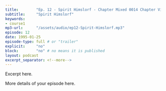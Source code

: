 ```yaml
---
title:        "Ep. 12 - Spirit Himslorf - Chapter Mixed 0014 Chapter Viii The Baptism In The Holy Spirit Distinctive Nam"
subtitle:     "Spirit Himslorf"
keywords:
- course1
mp3-url:      "/assets/audio/ep12-Spirit-Himslorf.mp3"
episode: 12
date: 1995-01-25
episode-type: full # or "trailer"
explicit:     "no"
block:        "no" # no means it is published
layout: podcast
excerpt_separator: <!--more-->
---
```

Excerpt here.
<!--more-->

More details of your episode here.
